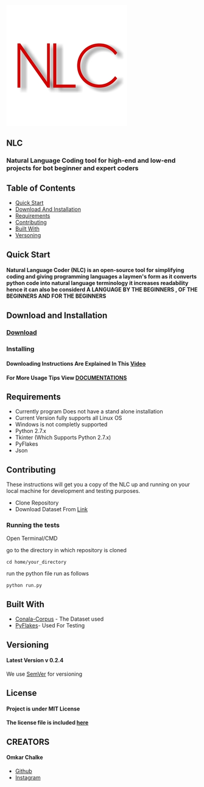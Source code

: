 
![Logo](https://github.com/omkarjc27/NaturalLanguageCoder/blob/master/logo.png)

## NLC
### Natural Language Coding tool for high-end and low-end projects for bot beginner and expert coders 
 
## Table of Contents
* [Quick Start](#quick-start)
* [Download And Installation](#download-and-installation)
* [Requirements](#requirements)
* [Contributing](#contribution)
* [Built With](#built-with)
* [Versoning](#versoning)



## Quick Start

#### Natural Language Coder (NLC) is an open-source tool for simplifying coding and giving programming languages a laymen's form as it converts python code into natural language terminology it increases readability hence it can also be considerd A LANGUAGE BY THE BEGINNERS , OF THE BEGINNERS AND FOR THE BEGINNERS




## Download and Installation

### [Download](https://github.com/omkarjc27/NaturalLanguageCoder/archive/master.zip)

### Installing

#### Downloading Instructions Are Explained In This [Video](www.video.com)

#### For More Usage Tips View [DOCUMENTATIONS](www.docs.com)




## Requirements
* Currently program Does not have a stand alone installation 
* Current Version fully supports all Linux OS
* Windows is not completly supported
* Python 2.7.x
* Tkinter (Which Supports Python 2.7.x)
* PyFlakes
* Json



## Contributing

These instructions will get you a copy of the NLC up and running on your local machine for development and testing purposes.
* Clone Repository
* Download Dataset From [Link](www.dataset.com)




### Running the tests

Open Terminal/CMD

go to the directory in which repository is cloned

```
cd home/your_directory
```

run the python file run as follows

```
python run.py
```



## Built With

* [Conala-Corpus](www.conala-corpus.com) - The Dataset used
* [PyFlakes]()- Used For Testing




## Versioning
#### Latest Version v 0.2.4
We use [SemVer](http://semver.org/) for versioning

## License
#### Project is under MIT License 
#### The license file is included [here](https://github.com/omkarjc27/NaturalLanguageCoder/blob/master/LICENSE)

## CREATORS
#### Omkar Chalke
* [Github](https://github.com/omkarjc27)
* [Instagram](https://www.instagram.com/_high_on_logic_/)